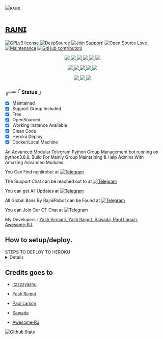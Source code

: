 [![ʀᴀᴊɴɪ](https://telegra.ph/file/cdddd4bdbd05f9d5bc441.jpg)](https://telegram.me/rajniirobot)

# [ʀᴀᴊɴɪ](https://telegram.me/rajniirobot)


[![GPLv3 license](https://img.shields.io/badge/License-GPLv3-blue.svg)](http://perso.crans.org/besson/LICENSE.html)
[![DeepSource](https://static.deepsource.io/deepsource-badge-light-mini.svg)](https://deepsource.io/gh/TeamUltraUnion/rajniixrobot)
[![Join Support!](https://img.shields.io/badge/Support%20Chat-!-red)](https://telegram.dog/rajniixsupport)
[![Open Source Love](https://badges.frapsoft.com/os/v2/open-source.png?v=103)](https://github.com/ellerbrock/open-source-badges/)
[![Maintenance](https://img.shields.io/badge/Maintained%3F-yes-green.svg)](https://GitHub.com/Naereen/StrapDown.js/graphs/commit-activity)
[![GitHub contributors](https://img.shields.io/github/contributors/Naereen/StrapDown.js.svg)](https://GitHub.com/TeamUltraUnion/rajniixrobot/graphs/contributors/)

<p align="center">
<a href="https://github.com/TeamUltraUnion/rajniixrobot" alt="GitHub closed issues"> <img src="https://img.shields.io/github/issues-closed-raw/TeamUltraUnion/rajniixrobot?style=flat&logo=github&color=success" /> </a>
<a href="https://github.com/TeamUltraUnion/rajniixrobot" alt="GitHub commit activity"> <img src="https://img.shields.io/github/commit-activity/m/TeamUltraUnion/rajniixrobot" /> </a>
<a href="https://github.com/TeamUltraUnion/rajniixrobot/graphs/contributors" alt="GitHub contributors"> <img src="https://img.shields.io/github/contributors/TeamUltraUnion/rajniixrobot?style=flat&logo=github" /> </a>
<a href="https://github.com/TeamUltraUnion/rajniixrobot/network/members" alt="GitHub forks"> <img src="https://img.shields.io/github/forks/TeamUltraUnion/rajniixrobot?label=Forks&logo=github" /> </a>
<a href="https://github.com/TeamUltraUnion/rajniixrobot" alt="GitHub closed pull requests"> <img src="https://img.shields.io/github/issues-pr-closed-raw/TeamUltraUnion/rajniixrobot?color=success" /> </a>
<a href="https://github.com/TeamUltraUnion/rajniixrobot" alt="GitHub issues"> <img src="https://img.shields.io/github/issues-raw/TeamUltraUnion/rajniixrobot?style=flat&logo=github&color=yellow" /> </a>
</p>

<p align="center">
<a href="https://github.com/TeamUltraUnion/rajniixrobot" alt="GitHub release (latest by date including pre-releases)"> <img src="https://img.shields.io/github/v/release/TeamUltraUnion/rajniixrobot?include_prereleases?style=flat&logo=github" /> </a>
<a href="https://www.python.org/" alt="made-with-python"> <img src="https://img.shields.io/badge/Made%20with-Python-1f425f.svg?style=flat&logo=python&color=blue" /> </a>
<a href="https://github.com/TeamUltraUnion/rajniixrobot" alt="Docker!"> <img src="https://aleen42.github.io/badges/src/docker.svg" /> </a>
<a href="https://github.com/TeamUltraUnion/rajniixrobot" alt="GitHub repo size"> <img src="https://img.shields.io/github/repo-size/TeamUltraUnion/rajniixrobot" /> </a>
<a href="https://github.com/TeamUltraUnion/rajniixrobot/blob/master/LICENSE" alt="GPLv3 license"> <img src="https://img.shields.io/badge/License-GPLv3-blue.svg" /> </a>
</p>

<p align="center">
<a href="https://telegram.me/rajniixrobot" alt="Updates"> <img src="https://aleen42.github.io/badges/src/telegram.svg" /> </a>
<a href="" alt="TeamUltraUnion"> <img src="https://img.shields.io/badge/Built%20by-Team-UltraUnion" /> </a>
<a href="https://makeapullrequest.com" alt="PRs Welcome"> <img src="https://img.shields.io/badge/PRs-welcome-brightgreen.svg?style=flat-square" /> </a>
</p>



###  ╔═━「 Status 」

+ [x] Maintained
+ [x] Support Group Included
+ [x] Free
+ [x] OpenSourced
+ [x] Working Instance Available
+ [x] Clean Code
+ [x] Heroku Deploy
+ [x] Docker/Local Machine

An Advanced Modular Telegram Python Group Management bot running on python3.8.6.
Build For Mainly Group Maintaining & Help Admins With Amazing Advanced Modules.

You Can Find rajniirobot at [![Telegram](https://img.shields.io/badge/telegram-1b77FF.svg?style=for-the-badge&logo=telegram)](https://telegram.me/RajniiRobot)

The Support Chat can be reached out to at [![Telegram](https://img.shields.io/badge/telegram-1b77FF.svg?style=for-the-badge&logo=telegram)](https://telegram.me/RajniSupportChat)

You can get All Updates at [![Telegram](https://img.shields.io/badge/telegram-1b77FF.svg?style=for-the-badge&logo=telegram)](https://telegram.me/RajniUpdates)

All Global Bans By RajniiRobot can be Found at [![Telegram](https://img.shields.io/badge/telegram-1b77FF.svg?style=for-the-badge&logo=telegram)](https://telegram.me/RajniGlobal)

You can Join Our OT Chat at [![Telegram](https://img.shields.io/badge/telegram-1b77FF.svg?style=for-the-badge&logo=telegram)](https://telegram.me/RajniSpam)

My Developers : [Yash Virmani](https://telegram.me/itzzzyashu),[ Yash Rajput](https://telegram.me/Flasho_gacha),[ Sawada](https://telegram.me/sawada),[ Paul Larson](https://telegram.me/SonOfLars),[ Awesome-RJ](https://telegram.me/Black_Knights_Union_Support).

## How to setup/deploy.
  <summary>STEPS TO DEPLOY TO HEROKU</summary>
  <details>
  
>  Step 1 Read [`config1.py`](https://github.com/TeamUltraUnion/rajniixrobot/blob/rajniixrobot/RajniiRobot/config1.py) in [`RajniiRobot`](https://github.com/TeamUltraUnion/rajniixrobot/tree/rajniixrobot/RajniiRobot) folder.

>  Step 2 Get all required values by given urls and hit `Deploy to Heroku` button.
  
>  Step 3 Enter all values in message feilds and hit `Deploy` button.

>  Step 4 Wait for deployment to finish, after that click `Manage App` button just below the logs area.

>  Step 5 Go to `resources` tab and turn off web dyno. turn on worker dyno, wait for sometime, bot will notify in support chat.

[![Deploy](https://www.herokucdn.com/deploy/button.svg)](https://heroku.com/deploy?template=https://github.com/TeamUltraUnion/rajniixrobot.git)
   </details>
  
## Credits goes to
  
* [itzzzzyashu](https://https://telegram.me/RajniSupportChat)
  
* [Yash Rajput](https://https://telegram.me/noha_support)
  
* [Paul Larson](https://https://telegram.me/RoseSupportChat)
  
* [Sawada](https://telegram.me/OnePunchSupport)
  
* [Awesome-RJ](https://telegram.me/Black_Knights_Union_Support)

![Github Stats](https://github-readme-stats.vercel.app/api?username=itzzzyashu&show_icons=true&title_color=fff&icon_color=79ff97&text_color=9f9f9f&bg_color=151515)

  
